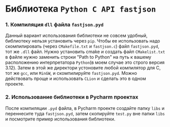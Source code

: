 # Библиотека `Python C API fastjson`
### 1. Компиляция `dll` файла `fastjson.pyd`
Данный вариант использования библиотеки не совсем удобный, библиотеку нельзя установить через `pip`. Чтобы ее использовать надо скомпилировать (через `CMakefile.txt` и `fastjson.c`) файл `fastjson.pyd`, тот же `.dll` файл. Нужно установить cmake и создать файл `CMakelist.txt` в файле нужно заменить строки "Path to Python" на путь к вашему расположению интерпретатора `Python`(в моем случае это строго версия 3.12). 
Затем в этой же директори устоновите любой компилятор для С, тот же `gcc`, или `MinGW`, и скомпилируйте `fastjson.pyd`. Можно действовать проще и использовать `CLion` и сделать это в одном проекте.
### 2. Использование библиотеки в Pycharm проектах
После компиляции `.pyd` файла, в Pycharm проекте создайте папку `libs` и переннесите туда `fastjson.pyd`, затем скопируйте `test.py` вне папки `libs` и посмотрите пример использования библиотеки. 
